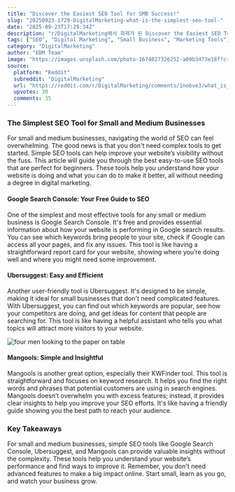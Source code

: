 ```yaml
---
title: "Discover the Easiest SEO Tool for SMB Success!"
slug: "20250923-1729-DigitalMarketing-what-is-the-simplest-seo-tool-"
date: "2025-09-23T17:29:34Z"
description: "r/DigitalMarketing에서 화제가 된 Discover the Easiest SEO Tool for SMB Success!에 대한 깊이 있는 분석과 인사이트"
tags: ["SEO", "Digital Marketing", "Small Business", "Marketing Tools"]
category: "DigitalMarketing"
author: "EDM Team"
image: "https://images.unsplash.com/photo-1674027326252-a09b3473e18f?crop=entropy&cs=tinysrgb&fit=max&fm=jpg&ixid=M3w3OTU0NDF8MHwxfHNlYXJjaHw0MXx8c2VvfGVufDF8MHx8fDE3NTg2NDg1NjR8MA&ixlib=rb-4.1.0&q=80&w=1080"
source:
  platform: "Reddit"
  subreddit: "DigitalMarketing"
  url: "https://reddit.com/r/DigitalMarketing/comments/1nobve3/what_is_the_simplest_seo_tool_for_small_or_medium/"
  upvotes: 30
  comments: 35
---
```


### The Simplest SEO Tool for Small and Medium Businesses

For small and medium businesses, navigating the world of SEO can feel overwhelming. The good news is that you don't need complex tools to get started. Simple SEO tools can help improve your website’s visibility without the fuss. This article will guide you through the best easy-to-use SEO tools that are perfect for beginners. These tools help you understand how your website is doing and what you can do to make it better, all without needing a degree in digital marketing.

#### Google Search Console: Your Free Guide to SEO

One of the simplest and most effective tools for any small or medium business is Google Search Console. It's free and provides essential information about how your website is performing in Google search results. You can see which keywords bring people to your site, check if Google can access all your pages, and fix any issues. This tool is like having a straightforward report card for your website, showing where you’re doing well and where you might need some improvement.

#### Ubersuggest: Easy and Efficient

Another user-friendly tool is Ubersuggest. It's designed to be simple, making it ideal for small businesses that don't need complicated features. With Ubersuggest, you can find out which keywords are popular, see how your competitors are doing, and get ideas for content that people are searching for. This tool is like having a helpful assistant who tells you what topics will attract more visitors to your website.

![four men looking to the paper on table](https://images.unsplash.com/photo-1551135049-8a33b5883817?crop=entropy&cs=tinysrgb&fit=max&fm=jpg&ixid=M3w3OTU0NDF8MHwxfHNlYXJjaHwzOXx8YnVzaW5lc3MlMjBtZWV0aW5nfGVufDF8MHx8fDE3NTg2NDg1NjR8MA&ixlib=rb-4.1.0&q=80&w=1080)

#### Mangools: Simple and Insightful

Mangools is another great option, especially their KWFinder tool. This tool is straightforward and focuses on keyword research. It helps you find the right words and phrases that potential customers are using in search engines. Mangools doesn’t overwhelm you with excess features; instead, it provides clear insights to help you improve your SEO efforts. It's like having a friendly guide showing you the best path to reach your audience.

### Key Takeaways

For small and medium businesses, simple SEO tools like Google Search Console, Ubersuggest, and Mangools can provide valuable insights without the complexity. These tools help you understand your website’s performance and find ways to improve it. Remember, you don't need advanced features to make a big impact online. Start small, learn as you go, and watch your business grow.